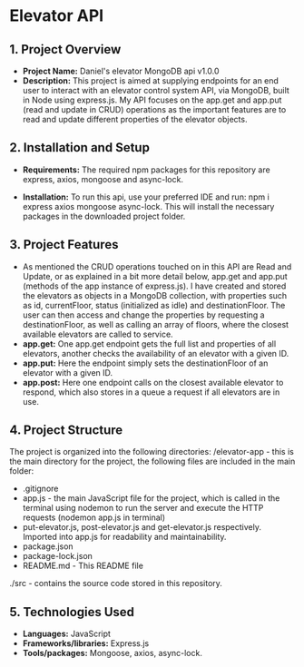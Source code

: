 # Elevator API

## 1. Project Overview

- **Project Name:** Daniel's elevator MongoDB api v1.0.0
- **Description:** This project is aimed at supplying endpoints for an end user to interact with an elevator control system API, via MongoDB, built in Node using express.js. My API focuses on the app.get and app.put (read and update in CRUD) operations as the important features are to read and update different properties of the elevator objects. 

## 2. Installation and Setup

- **Requirements:** The required npm packages for this repository are express, axios, mongoose and async-lock. 

- **Installation:** To run this api, use your preferred IDE and run: npm i express axios mongoose async-lock. This will install the necessary packages in the downloaded project folder. 

## 3. Project Features

- As mentioned the CRUD operations touched on in this API are Read and Update, or as explained in a bit more detail below, app.get and app.put (methods of the app instance of express.js). I have created and stored the elevators as objects in a MongoDB collection, with properties such as id, currentFloor, status (initialized as idle) and destinationFloor. The user can then access and change the properties by requesting a destinationFloor, as well as calling an array of floors, where the closest available elevators are called to service. 
- **app.get:** One app.get endpoint gets the full list and properties of all elevators, another checks the availability of an elevator with a given ID.
- **app.put:** Here the endpoint simply sets the destinationFloor of an elevator with a given ID. 
- **app.post:** Here one endpoint calls on the closest available elevator to respond, which also stores in a queue a request if all elevators are in use. 

## 4. Project Structure

The project is organized into the following directories:
/elevator-app - this is the main directory for the project, the following files are included in the main folder:
- .gitignore
- app.js - the main JavaScript file for the project, which is called in the terminal using nodemon to run the server and execute the HTTP requests (nodemon app.js in terminal)
- put-elevator.js, post-elevator.js and get-elevator.js respectively. Imported into app.js for readability and maintainability. 
- package.json
- package-lock.json
- README.md - This README file

./src - contains the source code stored in this repository.

## 5. Technologies Used

- **Languages:** JavaScript
- **Frameworks/libraries:** Express.js
- **Tools/packages:** Mongoose, axios, async-lock.